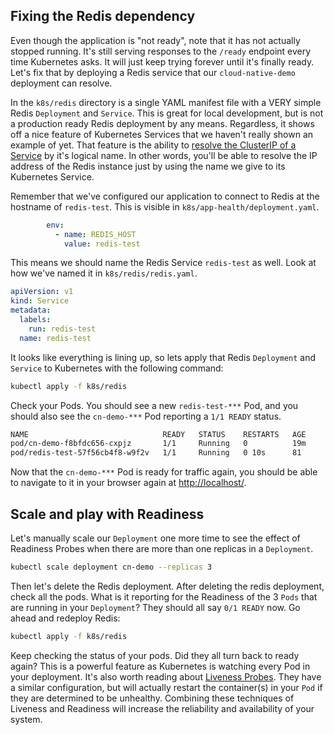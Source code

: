 
## Fixing the Redis dependency

Even though the application is "not ready", note that it has not actually stopped running.  It's still serving responses to the `/ready` endpoint every time Kubernetes asks.  It will just keep trying forever until it's finally ready.  Let's fix that by deploying a Redis service that our `cloud-native-demo` deployment can resolve.

In the `k8s/redis` directory is a single YAML manifest file with a VERY simple Redis `Deployment` and `Service`.  This is great for local development, but is not a production ready Redis deployment by any means.  Regardless, it shows off a nice feature of Kubernetes Services that we haven't really shown an example of yet.  That feature is the ability to [resolve the ClusterIP of a Service](https://kubernetes.io/docs/concepts/services-networking/dns-pod-service/#services) by it's logical name.  In other words, you'll be able to resolve the IP address of the Redis instance just by using the name we give to its Kubernetes Service.

Remember that we've configured our application to connect to Redis at the hostname of `redis-test`.  This is visible in `k8s/app-health/deployment.yaml`.

```yaml
        env:
          - name: REDIS_HOST
            value: redis-test
```

This means we should name the Redis Service `redis-test` as well.  Look at how we've named it in `k8s/redis/redis.yaml`.

```yaml
apiVersion: v1
kind: Service
metadata:
  labels:
    run: redis-test
  name: redis-test
```

It looks like everything is lining up, so lets apply that Redis `Deployment` and `Service` to Kubernetes with the following command:

```bash
kubectl apply -f k8s/redis
```

Check your Pods.  You should see a new `redis-test-***` Pod, and you should also see the `cn-demo-***` Pod reporting a `1/1 READY` status.

```bash
NAME                              READY   STATUS    RESTARTS   AGE
pod/cn-demo-f8bfdc656-cxpjz       1/1     Running   0          19m
pod/redis-test-57f56cb4f8-w9f2v   1/1     Running   0 10s      81
```

Now that the `cn-demo-***` Pod is ready for traffic again, you should be able to navigate to it in your browser again at [http://localhost/](http://localhost/).

## Scale and play with Readiness

Let's manually scale our `Deployment` one more time to see the effect of Readiness Probes when there are more than one replicas in a `Deployment`.

```bash
kubectl scale deployment cn-demo --replicas 3
```

Then let's delete the Redis deployment. After deleting the redis deployment, check all the pods.  What is it reporting for the Readiness of the 3 `Pods` that are running in your `Deployment`?  They should all say `0/1 READY` now.  Go ahead and redeploy Redis:

```bash
kubectl apply -f k8s/redis
```
Keep checking the status of your pods.  Did they all turn back to ready again?  This is a powerful feature as Kubernetes is watching every Pod in your deployment.  It's also worth reading about [Liveness Probes](https://kubernetes.io/docs/tasks/configure-pod-container/configure-liveness-readiness-startup-probes/).  They have a similar configuration, but will actually restart the container(s) in your `Pod` if they are determined to be unhealthy.  Combining these techniques of Liveness and Readiness will increase the reliability and availability of your system.
